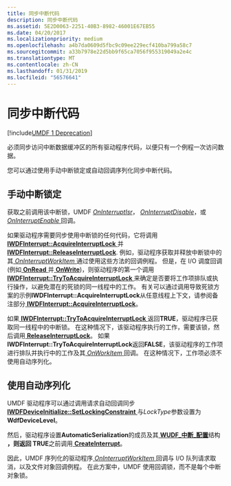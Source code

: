 ```yaml
---
title: 同步中断代码
description: 同步中断代码
ms.assetid: 5E2D0063-2251-40B3-8982-46001E67EB55
ms.date: 04/20/2017
ms.localizationpriority: medium
ms.openlocfilehash: a4b7da0609d5fbc9c09ee229ecf410ba799a58c7
ms.sourcegitcommit: a33b7978e22d5bb9f65ca7056f955319049a2e4c
ms.translationtype: MT
ms.contentlocale: zh-CN
ms.lasthandoff: 01/31/2019
ms.locfileid: "56576641"
---
```

# <a name="synchronizing-interrupt-code"></a>同步中断代码


[!include[UMDF 1 Deprecation](../umdf-1-deprecation.md)]

必须同步访问中断数据缓冲区的所有驱动程序代码，以便只有一个例程一次访问数据。

您可以通过使用手动中断锁定或自动回调序列化同步中断代码。

## <a name="manual-interrupt-locking"></a>手动中断锁定


获取之前调用该中断锁，UMDF [ *OnInterruptIsr*](https://msdn.microsoft.com/library/windows/hardware/hh463902)， [ *OnInterruptDisable*](https://msdn.microsoft.com/library/windows/hardware/hh463895)，或[ *OnInterruptEnable* ](https://msdn.microsoft.com/library/windows/hardware/hh463899)回调。

如果驱动程序需要同步使用中断锁的任何代码，它将调用[ **IWDFInterrupt::AcquireInterruptLock** ](https://msdn.microsoft.com/library/windows/hardware/hh451289)并[ **IWDFInterrupt::ReleaseInterruptLock**](https://msdn.microsoft.com/library/windows/hardware/hh451319). 例如，驱动程序获取并释放中断锁中的其[ *OnInterruptWorkItem* ](https://msdn.microsoft.com/library/windows/hardware/hh463905)通过使用这些方法的回调例程。 但是，在 I/O 调度回调 (例如[ **OnRead** ](https://msdn.microsoft.com/library/windows/hardware/ff556875)并[ **OnWrite**](https://msdn.microsoft.com/library/windows/hardware/ff556885))，则驱动程序的第一个调用[ **IWDFInterrupt::TryToAcquireInterruptLock** ](https://msdn.microsoft.com/library/windows/hardware/hh451332)来确定是否要将工作项排队或执行操作，以避免潜在的死锁的同一线程中的工作。 有关可以通过调用导致死锁方案的示例**IWDFInterrupt::AcquireInterruptLock**从任意线程上下文，请参阅备注部分[ **IWDFInterrupt::AcquireInterruptLock**](https://msdn.microsoft.com/library/windows/hardware/hh451289)。

如果[ **IWDFInterrupt::TryToAcquireInterruptLock** ](https://msdn.microsoft.com/library/windows/hardware/hh451332)返回**TRUE**，驱动程序已获取同一线程中的中断锁。 在这种情况下，该驱动程序执行的工作，需要该锁，然后调用[ **ReleaseInterruptLock**](https://msdn.microsoft.com/library/windows/hardware/hh451319)。 如果**IWDFInterrupt::TryToAcquireInterruptLock**返回**FALSE**，该驱动程序的工作项进行排队并执行中的工作及其[ *OnWorkItem* ](https://msdn.microsoft.com/library/windows/hardware/hh463909)回调。 在这种情况下，工作项必须不使用自动序列化。

## <a name="using-automatic-serialization"></a>使用自动序列化


UMDF 驱动程序可以通过调用请求自动回调同步[ **IWDFDeviceInitialize::SetLockingConstraint** ](https://msdn.microsoft.com/library/windows/hardware/ff556991)与*LockType*参数设置为**WdfDeviceLevel**。

然后，驱动程序设置**AutomaticSerialization**的成员及其[ **WUDF\_中断\_配置**](https://msdn.microsoft.com/library/windows/hardware/hh464084)结构 **，则返回 TRUE**之前调用[ **CreateInterrupt**](https://msdn.microsoft.com/library/windows/hardware/hh451208)。

因此，UMDF 序列化的驱动程序[ *OnInterruptWorkItem* ](https://msdn.microsoft.com/library/windows/hardware/hh463905)回调与 I/O 队列请求取消，以及文件对象回调例程。 在此方案中，UMDF 使用回调锁，而不是每个中断对象锁。

 

 





